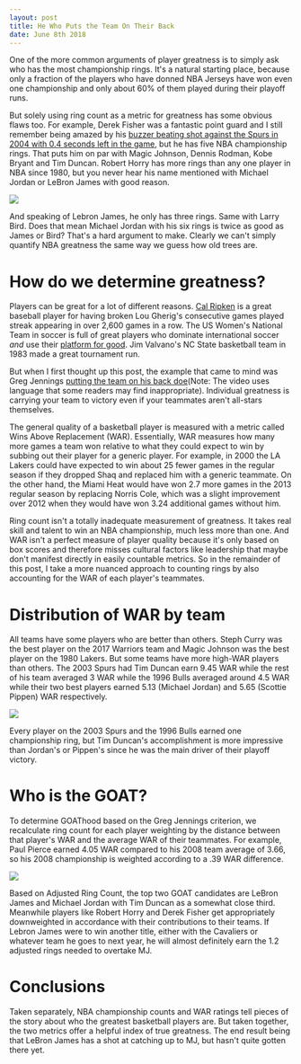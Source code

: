 ```yaml
---
layout: post
title: He Who Puts the Team On Their Back
date: June 8th 2018
---
```


One of the more common arguments of player greatness is to simply ask who has the most championship rings. It's a natural starting place, because only a fraction of the players who have donned NBA Jerseys have won even one championship and only about 60% of them played during their playoff runs. 

But solely using ring count as a metric for greatness has some obvious flaws too. For example, Derek Fisher was a fantastic point guard and I still remember being amazed by his [buzzer beating shot against the Spurs in 2004 with 0.4 seconds left in the game](https://www.sbnation.com/nba/2018/6/4/17424628/derek-fisher-buzzer-beater-rewinder-lakers-spurs), but he has five NBA championship rings. That puts him on par with Magic Johnson, Dennis Rodman, Kobe Bryant and Tim Duncan. Robert Horry has more rings than any one player in NBA since 1980, but you never hear his name mentioned with Michael Jordan or LeBron James with good reason.

<p>
  <img src="https://joshyazman.github.io/images/nba-team-on-back/Top Players by Ring Count.png#center"/>
</p>

And speaking of Lebron James, he only has three rings. Same with Larry Bird. Does that mean Michael Jordan with his six rings is twice as good as James or Bird? That's a hard argument to make. Clearly we can't simply quantify NBA greatness the same way we guess how old trees are. 

# How do we determine greatness?
Players can be great for a lot of different reasons. [Cal Ripken](https://en.wikipedia.org/wiki/Major_League_Baseball_consecutive_games_played_streaks) is a great baseball player for having broken Lou Gherig's consecutive games played streak appearing in over 2,600 games in a row. The US Women's National Team in soccer is full of great players who dominate international soccer _and_ use their [platform for good](https://www.bloomberg.com/news/articles/2017-10-13/u-s-women-s-soccer-s-argument-for-equal-pay-just-got-stronger). Jim Valvano's NC State basketball team in 1983 made a great tournament run.

But when I first thought up this post, the example that came to mind was Greg Jennings [putting the team on his back doe](https://www.youtube.com/watch?v=gd_Vd43Vxa0)(Note: The video uses language that some readers may find inappropriate). Individual greatness is carrying your team to victory even if your teammates aren't all-stars themselves.

The general quality of a basketball player is measured with a metric called Wins Above Replacement (WAR). Essentially, WAR measures how many more games a team won relative to what they could expect to win by subbing out their player for a generic player. For example, in 2000 the LA Lakers could have expected to win about 25 fewer games in the regular season if they dropped Shaq and replaced him with a generic teammate. On the other hand, the Miami Heat would have won 2.7 more games in the 2013 regular season by replacing Norris Cole, which was a slight improvement over 2012 when they would have won 3.24 additional games without him. 

Ring count isn't a totally inadequate measurement of greatness. It takes real skill and talent to win an NBA championship, much less more than one. And WAR isn't a perfect measure of player quality because it's only based on box scores and therefore misses cultural factors like leadership that maybe don't manifest directly in easily countable metrics. So in the remainder of this post, I take a more nuanced approach to counting rings by also accounting for the WAR of each player's teammates. 

# Distribution of WAR by team
All teams have some players who are better than others. Steph Curry was the best player on the 2017 Warriors team and Magic Johnson was the best player on the 1980 Lakers. But some teams have more high-WAR players than others. The 2003 Spurs had Tim Duncan earn 9.45 WAR while the rest of his team averaged 3 WAR while the 1996 Bulls averaged around 4.5 WAR while their two best players earned 5.13 (Michael Jordan) and 5.65 (Scottie Pippen) WAR respectively. 

<p>
  <img src="https://joshyazman.github.io/images/nba-team-on-back/Distribution of WAR by Championship Team.png#center"/>
</p>

Every player on the 2003 Spurs and the 1996 Bulls earned one championship ring, but Tim Duncan's accomplishment is more impressive than Jordan's or Pippen's since he was the main driver of their playoff victory.

# Who is the GOAT?
To determine GOAThood based on the Greg Jennings criterion, we recalculate ring count for each player weighting by the distance between that player's WAR and the average WAR of their teammates. For example, Paul Pierce earned 4.05 WAR compared to his 2008 team average of 3.66, so his 2008 championship is weighted according to a .39 WAR difference.

<p>
  <img src="https://joshyazman.github.io/images/nba-team-on-back/Adjusted Ring Count - Top 20 Players.png#center"/>
</p>

Based on Adjusted Ring Count, the top two GOAT candidates are LeBron James and Michael Jordan with Tim Duncan as a somewhat close third. Meanwhile players like Robert Horry and Derek Fisher get appropriately downweighted in accordance with their contributions to their teams. If Lebron James were to win another title, either with the Cavaliers or whatever team he goes to next year, he will almost definitely earn the 1.2 adjusted rings needed to overtake MJ. 

# Conclusions
Taken separately, NBA championship counts and WAR ratings tell pieces of the story about who the greatest basketball players are. But taken together, the two metrics offer a helpful index of true greatness. The end result being that LeBron James has a shot at catching up to MJ, but hasn't quite gotten there yet.
